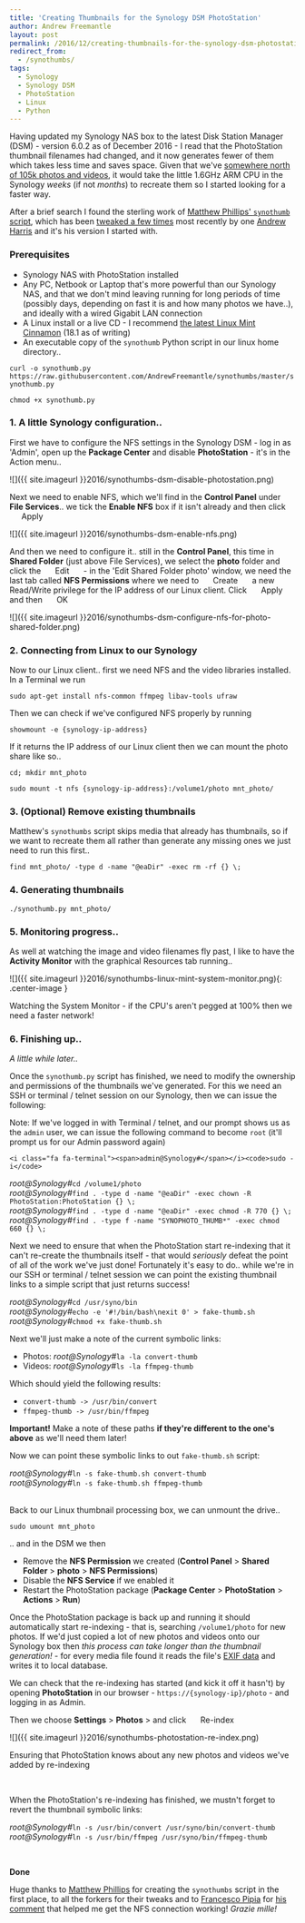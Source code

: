 ```yaml
---
title: 'Creating Thumbnails for the Synology DSM PhotoStation'
author: Andrew Freemantle
layout: post
permalink: /2016/12/creating-thumbnails-for-the-synology-dsm-photostation/
redirect_from:
  - /synothumbs/
tags:
  - Synology
  - Synology DSM
  - PhotoStation
  - Linux
  - Python
---
```


Having updated my Synology NAS box to the latest Disk Station Manager (DSM) - version 6.0.2 as of December 2016 - I read that the PhotoStation thumbnail filenames had changed, and it now generates fewer of them which takes less time and saves space. Given that we've [somewhere north of 105k photos and videos](https://twoyeartrip.com/blog/2015/05/two-years-of-travel-in-numbers-stats-round-up/), it would take the little 1.6GHz ARM CPU in the Synology *weeks* (if not *months*) to recreate them so I started looking for a faster way.

After a brief search I found the sterling work of [Matthew Phillips' `synothumb` script](https://www.phillips321.co.uk/2012/04/08/creating-thumbnails-for-the-synology-diskstation-photostation/), which has been [tweaked a few times](https://github.com/phillips321/synothumbs/network) most recently by one [Andrew Harris](https://www.drew-harris.com) and it's his version I started with.


### Prerequisites

* <i class="fa fa-fw fa-server"></i> Synology NAS with PhotoStation installed
* <i class="fa fa-fw fa-laptop"></i> Any PC, Netbook or Laptop that's more powerful than our Synology NAS, and that we don't mind leaving running for long periods of time (possibly days, depending on fast it is and how many photos we have..), and ideally with a wired Gigabit LAN connection
* <i class="fa fa-fw fa-linux"></i> A Linux install or a live CD - I recommend [the latest Linux Mint Cinnamon](https://linuxmint.com/download.php) (18.1 as of writing)
* <i class="fa fa-fw fa-file-code-o"></i> An executable copy of the `synothumb` Python script in our linux home directory..

<i class="fa fa-terminal"></i>`curl -o synothumb.py https://raw.githubusercontent.com/AndrewFreemantle/synothumbs/master/synothumb.py`

<i class="fa fa-terminal"></i>`chmod +x synothumb.py`

### 1. A little Synology configuration..
First we have to configure the NFS settings in the Synology DSM - log in as 'Admin', open up the **Package Center** and disable **PhotoStation** - it's in the Action menu..

![]({{ site.imageurl }}2016/synothumbs-dsm-disable-photostation.png)
<p class="wp-caption-text"></p>

Next we need to enable NFS, which we'll find in the **Control Panel** under **File Services**.. we tick the **Enable NFS** box if it isn't already and then click <span class="btn btn-info" style="display:inline-block;padding:0 1.5em;">Apply</span>

![]({{ site.imageurl }}2016/synothumbs-dsm-enable-nfs.png)
<p class="wp-caption-text"></p>

And then we need to configure it.. still in the **Control Panel**, this time in **Shared Folder** (just above File Services), we select the **photo** folder and click the <span class="btn btn-default" style="display:inline-block;padding:0 1.5em;">Edit</span> - in the 'Edit Shared Folder photo' window, we need the last tab called **NFS Permissions** where we need to <span class="btn btn-default" style="display:inline-block;padding:0 1.5em;">Create</span> a new Read/Write privilege for the IP address of our Linux client. Click <span class="btn btn-info" style="display:inline-block;padding:0 1.5em;">Apply</span> and then <span class="btn btn-info" style="display:inline-block;padding:0 1.5em;">OK</span>

![]({{ site.imageurl }}2016/synothumbs-dsm-configure-nfs-for-photo-shared-folder.png)
<p class="wp-caption-text"></p>

### 2. Connecting from Linux to our Synology

Now to our Linux client.. first we need NFS and the video libraries installed. In a Terminal we run

<i class="fa fa-terminal"></i>`sudo apt-get install nfs-common ffmpeg libav-tools ufraw`

Then we can check if we've configured NFS properly by running

<i class="fa fa-terminal"></i>`showmount -e {synology-ip-address}`

If it returns the IP address of our Linux client then we can mount the photo share like so..

<i class="fa fa-terminal"></i>`cd; mkdir mnt_photo`

<i class="fa fa-terminal"></i>`sudo mount -t nfs {synology-ip-address}:/volume1/photo mnt_photo/`


### 3. (Optional) Remove existing thumbnails

Matthew's `synothumbs` script skips media that already has thumbnails, so if we want to recreate them all rather than generate any missing ones we just need to run this first..

<i class="fa fa-terminal"></i>`find mnt_photo/ -type d -name "@eaDir" -exec rm -rf {} \;`


### 4. Generating thumbnails

<i class="fa fa-terminal"></i>`./synothumb.py mnt_photo/`


### 5. Monitoring progress..

As well at watching the image and video filenames fly past, I like to have the **Activity Monitor** with the graphical Resources tab running..

![]({{ site.imageurl }}2016/synothumbs-linux-mint-system-monitor.png){: .center-image }
<p class="wp-caption-text">Watching the System Monitor - if the CPU's aren't pegged at 100% then we need a faster network!</p>


### 6. Finishing up..

<i class="fa fa-clock-o"></i> *A little while later..*

Once the `synothumb.py` script has finished, we need to modify the ownership and permissions of the thumbnails we've generated. For this we need an SSH or terminal / telnet session on our Synology, then we can issue the following:

<div class="panel panel-warning">
  <div class="panel-body bg-warning">
    <i class="fa fa-sticky-note"></i>Note: If we've logged in with Terminal / telnet, and our prompt shows us as the <code>admin</code> user, we can issue the following command to become <code>root</code> (it'll prompt us for our Admin password again)<br/>

    <i class="fa fa-terminal"><span>admin@Synology#</span></i><code>sudo -i</code>
  </div>
</div>

<i class="fa fa-terminal"><span>root@Synology#</span></i>`cd /volume1/photo`  
<i class="fa fa-terminal"><span>root@Synology#</span></i>`find . -type d -name "@eaDir" -exec chown -R PhotoStation:PhotoStation {} \;`  
<i class="fa fa-terminal"><span>root@Synology#</span></i>`find . -type d -name "@eaDir" -exec chmod -R 770 {} \;`  
<i class="fa fa-terminal"><span>root@Synology#</span></i>`find . -type f -name "SYNOPHOTO_THUMB*" -exec chmod 660 {} \;`  

Next we need to ensure that when the PhotoStation start re-indexing that it can't re-create the thumbnails itself - that would *seriously* defeat the point of all of the work we've just done! Fortunately it's easy to do.. while we're in our SSH or terminal / telnet session we can point the existing thumbnail links to a simple script that just returns success!

<i class="fa fa-terminal"><span>root@Synology#</span></i>`cd /usr/syno/bin`  
<i class="fa fa-terminal"><span>root@Synology#</span></i>`echo -e '#!/bin/bash\nexit 0' > fake-thumb.sh`  
<i class="fa fa-terminal"><span>root@Synology#</span></i>`chmod +x fake-thumb.sh`  

Next we'll just make a note of the current symbolic links:

* Photos: <i class="fa fa-terminal"><span>root@Synology#</span></i>`la -la convert-thumb`  
* Videos: <i class="fa fa-terminal"><span>root@Synology#</span></i>`ls -la ffmpeg-thumb`  

Which should yield the following results:

* `convert-thumb -> /usr/bin/convert`
* `ffmpeg-thumb -> /usr/bin/ffmpeg`

<div class="panel panel-warning">
  <div class="panel-body bg-warning">
    <i class="fa fa-sticky-note"></i><strong>Important!</strong> Make a note of these paths <strong>if they're different to the one's above</strong> as we'll need them later!
  </div>
</div>

Now we can point these symbolic links to out `fake-thumb.sh` script:

<i class="fa fa-terminal"><span>root@Synology#</span></i>`ln -s fake-thumb.sh convert-thumb`  
<i class="fa fa-terminal"><span>root@Synology#</span></i>`ln -s fake-thumb.sh ffmpeg-thumb`  

<br />
Back to our Linux thumbnail processing box, we can unmount the drive..

<i class="fa fa-terminal"></i>`sudo umount mnt_photo`

.. and in the DSM we then

* Remove the **NFS Permission** we created (**Control Panel** > **Shared Folder** > **photo** > **NFS Permissions**)
* Disable the **NFS Service** if we enabled it
* Restart the PhotoStation package (**Package Center** > **PhotoStation** > **Actions** > **Run**)

Once the PhotoStation package is back up and running it should automatically start re-indexing - that is, searching `/volume1/photo` for new photos. If we'd just copied a lot of new photos and videos onto our Synology box then *this process can take longer than the thumbnail generation!* - for every media file found it reads the file's [EXIF data](https://en.wikipedia.org/wiki/Exif) and writes it to local database.

We can check that the re-indexing has started (and kick it off it hasn't) by opening **PhotoStation** in our browser - `https://{synology-ip}/photo` - and logging in as Admin.

Then we choose **Settings** > **Photos** > and click <span class="btn btn-default" style="display:inline-block;padding:0 1.5em;">Re-index</span>

![]({{ site.imageurl }}2016/synothumbs-photostation-re-index.png)
<p class="wp-caption-text">Ensuring that PhotoStation knows about any new photos and videos we've added by re-indexing</p>

<br />

<i class="fa fa-clock-o"></i> When the PhotoStation's re-indexing has finished, we mustn't forget to revert the thumbnail symbolic links:

<i class="fa fa-terminal"><span>root@Synology#</span></i>`ln -s /usr/bin/convert /usr/syno/bin/convert-thumb`  
<i class="fa fa-terminal"><span>root@Synology#</span></i>`ln -s /usr/bin/ffmpeg /usr/syno/bin/ffmpeg-thumb`  

<br />

**Done**  <i class="fa fa-smile-o text-warning"></i>

Huge thanks to [Matthew Phillips](https://www.phillips321.co.uk/2012/04/08/creating-thumbnails-for-the-synology-diskstation-photostation/) for creating the `synothumbs` script in the first place, to all the forkers for their tweaks and to [Francesco Pipia](http://twitter.com/fpipia) for [his comment](https://www.phillips321.co.uk/2012/04/08/creating-thumbnails-for-the-synology-diskstation-photostation/#comment-373) that helped me get the NFS connection working! *Grazie mille!*
